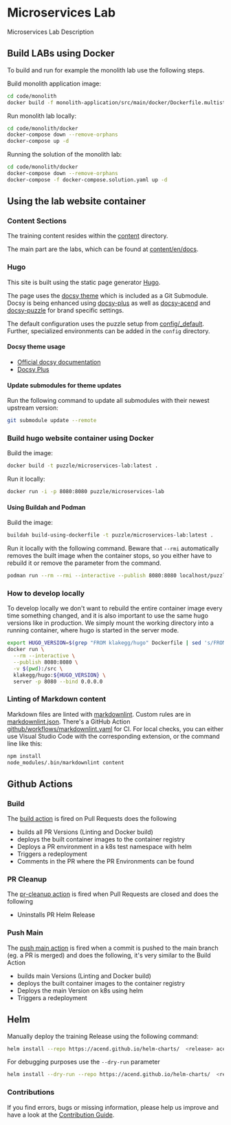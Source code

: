 # Microservices Lab

Microservices Lab Description


## Build LABs using Docker

To build and run for example the monolith lab use the following steps.

Build monolith application image:

```bash
cd code/monolith
docker build -f monolith-application/src/main/docker/Dockerfile.multistage.jvm -t microservices-lab-monolith-application:latest monolith-application
```

Run monolith lab locally:

```bash
cd code/monolith/docker
docker-compose down --remove-orphans
docker-compose up -d
```

Running the solution of the monolith lab:
```bash
cd code/monolith/docker
docker-compose down --remove-orphans
docker-compose -f docker-compose.solution.yaml up -d
```


## Using the lab website container


### Content Sections

The training content resides within the [content](content) directory.

The main part are the labs, which can be found at [content/en/docs](content/en/docs).


### Hugo

This site is built using the static page generator [Hugo](https://gohugo.io/).

The page uses the [docsy theme](https://github.com/google/docsy) which is included as a Git Submodule.
Docsy is being enhanced using [docsy-plus](https://github.com/acend/docsy-plus/) as well as
[docsy-acend](https://github.com/acend/docsy-acend/) and [docsy-puzzle](https://github.com/puzzle/docsy-puzzle/)
for brand specific settings.


The default configuration uses the puzzle setup from [config/_default](config/_default/config.toml).
Further, specialized environments can be added in the `config` directory.


#### Docsy theme usage

* [Official docsy documentation](https://www.docsy.dev/docs/)
* [Docsy Plus](https://github.com/puzzle/docsy-plus/)


#### Update submodules for theme updates

Run the following command to update all submodules with their newest upstream version:

```bash
git submodule update --remote
```


### Build hugo website container using Docker

Build the image:

```bash
docker build -t puzzle/microservices-lab:latest .
```

Run it locally:

```bash
docker run -i -p 8080:8080 puzzle/microservices-lab
```


#### Using Buildah and Podman

Build the image:

```bash
buildah build-using-dockerfile -t puzzle/microservices-lab:latest .
```

Run it locally with the following command. Beware that `--rmi` automatically removes the built image when the container stops, so you either have to rebuild it or remove the parameter from the command.

```bash
podman run --rm --rmi --interactive --publish 8080:8080 localhost/puzzle/microservices-lab
```


### How to develop locally

To develop locally we don't want to rebuild the entire container image every time something changed, and it is also important to use the same hugo versions like in production.
We simply mount the working directory into a running container, where hugo is started in the server mode.

```bash
export HUGO_VERSION=$(grep "FROM klakegg/hugo" Dockerfile | sed 's/FROM klakegg\/hugo://g' | sed 's/ AS builder//g')
docker run \
  --rm --interactive \
  --publish 8080:8080 \
  -v $(pwd):/src \
  klakegg/hugo:${HUGO_VERSION} \
  server -p 8080 --bind 0.0.0.0
```


### Linting of Markdown content

Markdown files are linted with [markdownlint](https://github.com/DavidAnson/markdownlint).
Custom rules are in [markdownlint.json](markdownlint.json).
There's a GitHub Action [github/workflows/markdownlint.yaml](github/workflows/markdownlint.yaml) for CI.
For local checks, you can either use Visual Studio Code with the corresponding extension, or the command line like this:

```bash
npm install
node_modules/.bin/markdownlint content
```


## Github Actions


### Build

The [build action](.github/workflows/build.yaml) is fired on Pull Requests does the following

* builds all PR Versions (Linting and Docker build)
* deploys the built container images to the container registry
* Deploys a PR environment in a k8s test namespace with helm
* Triggers a redeployment
* Comments in the PR where the PR Environments can be found


### PR Cleanup

The [pr-cleanup action](.github/workflows/pr-cleanup.yaml) is fired when Pull Requests are closed and does the following

* Uninstalls PR Helm Release


### Push Main

The [push main action](.github/workflows/push-main.yaml) is fired when a commit is pushed to the main branch (eg. a PR is merged) and does the following, it's very similar to the Build Action

* builds main Versions (Linting and Docker build)
* deploys the built container images to the container registry
* Deploys the main Version on k8s using helm
* Triggers a redeployment


## Helm

Manually deploy the training Release using the following command:

```bash
helm install --repo https://acend.github.io/helm-charts/  <release> acend-training-chart --values helm-chart/values.yaml -n <namespace>
```

For debugging purposes use the `--dry-run` parameter

```bash
helm install --dry-run --repo https://acend.github.io/helm-charts/  <release> acend-training-chart --values helm-chart/values.yaml -n <namespace>
```


### Contributions

If you find errors, bugs or missing information, please help us improve and have a look at the [Contribution Guide](CONTRIBUTING.md).

